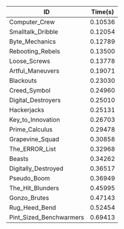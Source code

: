 |ID|Time(s)|
|-|-|
|Computer_Crew|0.10536|
|Smalltalk_Dribble|0.12054|
|Byte_Mechanics|0.12789|
|Rebooting_Rebels|0.13500|
|Loose_Screws|0.13778|
|Artful_Maneuvers|0.19071|
|Blackouts|0.23030|
|Creed_Symbol|0.24960|
|Digital_Destroyers|0.25010|
|Hackerjacks|0.25131|
|Key_to_Innovation|0.26703|
|Prime_Calculus|0.29478|
|Grapevine_Squad|0.30858|
|The_ERROR_List|0.32968|
|Beasts|0.34262|
|Digitally_Destroyed|0.36517|
|Pseudo_Boom|0.36949|
|The_Hit_Blunders|0.45995|
|Gonzo_Brutes|0.47143|
|Rug_Heed_Bend|0.52454|
|Pint_Sized_Benchwarmers|0.69413|
